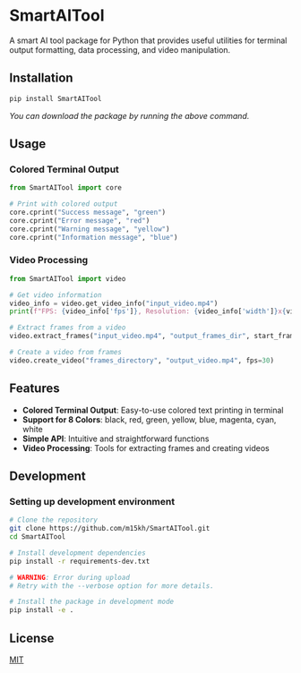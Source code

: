 # SmartAITool

A smart AI tool package for Python that provides useful utilities for terminal output formatting, data processing, and video manipulation.

## Installation

```bash
pip install SmartAITool
```

*You can download the package by running the above command.*

## Usage

### Colored Terminal Output

```python
from SmartAITool import core

# Print with colored output
core.cprint("Success message", "green")
core.cprint("Error message", "red")
core.cprint("Warning message", "yellow")
core.cprint("Information message", "blue")
```

### Video Processing

```python
from SmartAITool import video

# Get video information
video_info = video.get_video_info("input_video.mp4")
print(f"FPS: {video_info['fps']}, Resolution: {video_info['width']}x{video_info['height']}")

# Extract frames from a video
video.extract_frames("input_video.mp4", "output_frames_dir", start_frame=0, end_frame=100)

# Create a video from frames
video.create_video("frames_directory", "output_video.mp4", fps=30)
```

## Features

- **Colored Terminal Output**: Easy-to-use colored text printing in terminal
- **Support for 8 Colors**: black, red, green, yellow, blue, magenta, cyan, white
- **Simple API**: Intuitive and straightforward functions
- **Video Processing**: Tools for extracting frames and creating videos

## Development

### Setting up development environment

```bash
# Clone the repository
git clone https://github.com/m15kh/SmartAITool.git
cd SmartAITool

# Install development dependencies
pip install -r requirements-dev.txt

# WARNING: Error during upload
# Retry with the --verbose option for more details.

# Install the package in development mode
pip install -e .
```

## License

[MIT](https://choosealicense.com/licenses/mit/)

